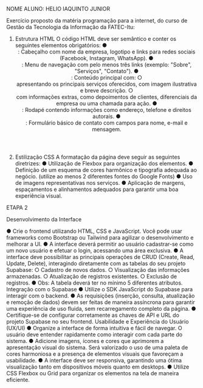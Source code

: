 NOME ALUNO: HELIO IAQUINTO JUNIOR

Exercício proposto da matéria programação para a internet, do curso de Gestão da Tecnologia da Informação da FATEC-Itu:

1. Estrutura HTML 
O código HTML deve ser semântico e conter os seguintes elementos obrigatórios: 
● <header>: Cabeçalho com nome da empresa, logotipo e links para redes sociais 
(Facebook, Instagram, WhatsApp). 
● <nav>: Menu de navegação com pelo menos três links (exemplo: "Sobre", 
"Serviços", "Contato"). 
● <main>: Conteúdo principal com: 
○ <section> apresentando os principais serviços oferecidos, com imagem 
ilustrativa e breve descrição. 
○ <aside> com informações extras, como depoimentos de clientes, 
diferenciais da empresa ou uma chamada para ação. 
● <footer>: Rodapé contendo informações como endereço, telefone e direitos 
autorais. 
● <form>: Formulário básico de contato com campos para nome, e-mail e 
mensagem. 
2. Estilização CSS 
A formatação da página deve seguir as seguintes diretrizes: 
● Utilização de Flexbox para organização dos elementos. 
● Definição de um esquema de cores harmônico e tipografia adequada ao negócio. 
(utilize ao menos 2 diferentes fontes do Google Fonts) 
● Uso de imagens representativas nos serviços. 
● Aplicação de margens, espaçamentos e alinhamentos adequados para garantir 
uma boa experiência visual.

ETAPA 2 

Desenvolvimento da Interface

  ● Crie o frontend utilizando HTML, CSS e JavaScript. Você pode usar frameworks
  como Bootstrap ou Tailwind para agilizar o desenvolvimento e melhorar a UI.
  ● A interface deverá permitir ao usuário cadastrar-se como um novo usuário e efetuar
  o login, acessando uma área exclusiva.
  ● A interface deve possibilitar as principais operações de CRUD (Create, Read, Update,
  Delete), interagindo diretamente com as tabelas do seu projeto Supabase:
  ○ Cadastro de novos dados.
  ○ Visualização das informações armazenadas.
  ○ Atualização de registros existentes.
  ○ Exclusão de registros.
  ● Obs: A tabela deverá ter no mínimo 5 diferentes atributos.
  Integração com o Supabase
  ● Utilize o SDK JavaScript do Supabase para interagir com o backend.
  ● As requisições (inserção, consulta, atualização e remoção de dados) devem ser
  feitas de maneira assíncrona para garantir uma experiência de uso fluida, sem
  recarregamento completo da página.
  ● Certifique-se de configurar corretamente as chaves de API e URL do projeto
  Supabase no seu frontend.
  Usabilidade e Experiência do Usuário (UX/UI)
  ● Organize a interface de forma intuitiva e fácil de navegar. O usuário deve entender
  rapidamente como interagir com cada parte do sistema.
  ● Adicione imagens, ícones e cores que aprimorem a apresentação visual do sistema.
  Será valorizado o uso de uma paleta de cores harmoniosa e a presença de
  elementos visuais que favoreçam a usabilidade.
  ● A interface deve ser responsiva, garantindo uma ótima visualização tanto em
  dispositivos móveis quanto em desktops.
  ● Utilize CSS Flexbox ou Grid para organizar os elementos na tela de maneira eficiente.



